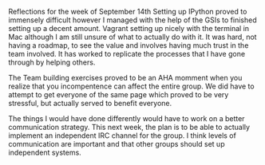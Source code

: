 Reflections for the week of September 14th
Setting up IPython proved to immensely difficult however I managed with the help of the GSIs to finished setting up a decent amount.
Vagrant setting up nicely with the terminal in Mac although I am still unsure of what to actually do with it. It was hard, not having a roadmap, to see 
the value and involves having much trust in the team involved. It has worked to replicate the processes that I have gone through by helping others.

The Team building exercises proved to be an AHA momment when you realize that you incompentence can affect the entire group.
We did have to attempt to get everyone of the same page which proved to be very stressful, but actually served to benefit everyone.

The things I would have done differently would have to work on a better communication strategy. This next week, the plan is to be able to actually implement an independent IRC channel for the group.
I think levels of communication are important and that other groups should set up independent systems.

